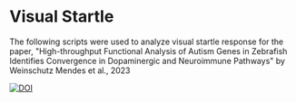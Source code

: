 # Visual Startle 

The following scripts were used to analyze visual startle response for the paper, "High-throughput Functional Analysis of Autism Genes in Zebrafish
Identifies Convergence in Dopaminergic and Neuroimmune Pathways" by Weinschutz Mendes et al., 2023

[![DOI](https://zenodo.org/badge/601389493.svg)](https://zenodo.org/badge/latestdoi/601389493)

